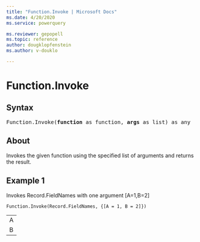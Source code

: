 ```yaml
---
title: "Function.Invoke | Microsoft Docs"
ms.date: 4/20/2020
ms.service: powerquery

ms.reviewer: gepopell
ms.topic: reference
author: dougklopfenstein
ms.author: v-douklo

---
```

# Function.Invoke

## Syntax

<pre>
Function.Invoke(<b>function</b> as function, <b>args</b> as list) as any 
</pre>
  
## About  
Invokes the given function using the specified list of arguments and returns the result.

## Example 1
Invokes Record.FieldNames with one argument [A=1,B=2]

```powerquery-m
Function.Invoke(Record.FieldNames, {[A = 1, B = 2]})
```

<table> <tr><td>A</td></tr> <tr><td>B</td></tr> </table>
